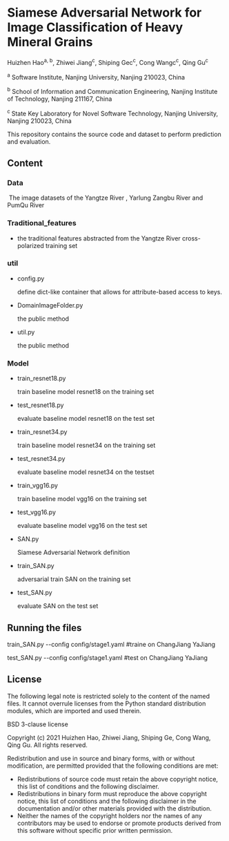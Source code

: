 # Siamese Adversarial Network for Image Classification of Heavy Mineral Grains

Huizhen Hao<sup>a, b</sup>, Zhiwei Jiang<sup>c</sup>, Shiping Gec<sup>c</sup>, Cong Wangc<sup>c</sup>, Qing Gu<sup>c</sup>

<sup>a</sup> Software Institute, Nanjing University, Nanjing 210023, China

<sup>b</sup> School of Information and Communication Engineering, Nanjing Institute of Technology, Nanjing 211167, China

 <sup>c </sup>State Key Laboratory for Novel Software Technology, Nanjing University, Nanjing 210023, China



This repository contains the source code and dataset to perform prediction and evaluation. 

## Content

### Data

​	The image datasets of the Yangtze River , Yarlung Zangbu River  and PumQu River 

### Traditional_features

+ the traditional features abstracted from the  Yangtze River cross-polarized training set

### util

- config.py

  define dict-like container that allows for attribute-based access to keys.

- DomainImageFolder.py

  the public method

- util.py

  the public method


### Model

+ train_resnet18.py

  train baseline model resnet18 on  the training set

+ test_resnet18.py

  evaluate baseline model resnet18 on  the test set 

+ train_resnet34.py

  train   baseline model resnet34 on  the training set

+ test_resnet34.py

  evaluate baseline model resnet34  on the testset

+ train_vgg16.py

  train  baseline model vgg16 on  the training set

+ test_vgg16.py

  evaluate baseline model vgg16 on  the test set

+ SAN.py

  Siamese Adversarial Network definition

+ train_SAN.py

  adversarial train SAN  on  the training set

+ test_SAN.py

  evaluate SAN on the test set 



## Running the files

train_SAN.py --config config/stage1.yaml  #traine on ChangJiang YaJiang 

test_SAN.py --config config/stage1.yaml #test on ChangJiang YaJiang 



## License

The following legal note is restricted solely to the content of the named files. It cannot
overrule licenses from the Python standard distribution modules, which are imported and
used therein.

BSD 3-clause license

Copyright (c) 2021 Huizhen Hao, Zhiwei Jiang, Shiping Ge, Cong Wang, Qing Gu.
All rights reserved.

Redistribution and use in source and binary forms, with or without
modification, are permitted provided that the following conditions are met:

* Redistributions of source code must retain the above copyright notice,
  this list of conditions and the following disclaimer.
* Redistributions in binary form must reproduce the above copyright notice,
  this list of conditions and the following disclaimer in the documentation
  and/or other materials provided with the distribution.
* Neither the names of the copyright holders nor the names of any contributors
  may be used to endorse or promote products derived from this software
  without specific prior written permission.
